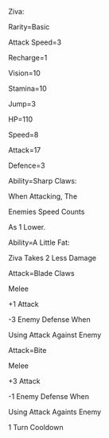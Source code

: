 Ziva:

Rarity=Basic

Attack Speed=3

Recharge=1

Vision=10

Stamina=10

Jump=3

HP=110

Speed=8

Attack=17

Defence=3

Ability=Sharp Claws:

When Attacking, The

Enemies Speed Counts

As 1 Lower.

Ability=A Little Fat:

Ziva Takes 2 Less Damage

Attack=Blade Claws

Melee

+1 Attack

-3 Enemy Defense When

Using Attack Against Enemy

Attack=Bite

Melee

+3 Attack

-1 Enemy Defense When

Using Attack Againts Enemy

1 Turn Cooldown
